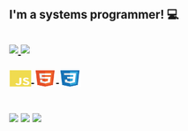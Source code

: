 <h2> I'm a systems programmer! 💻<h2>


<div align="left">
  <a href="https://github.com/LianaAndrade">
  <img heigth="140em" src="https://github-readme-stats.vercel.app/api?username=lianaandrade&show_icons=true&theme=dark&include_all_commits=true&count_private=true"/>
  <img heigth="180em" src="https://github-readme-stats.vercel.app/api/top-langs/?username=lianaandrade&layout=compact&langs_count=7&theme=dark"/>
</div>
<div style="display: inline_block"><br>
  <img align="center" alt="li-Js" height="30" width="40" src="https://raw.githubusercontent.com/devicons/devicon/master/icons/javascript/javascript-plain.svg">
  <img align="center" alt="li-HTML" height="30" width="40" src="https://raw.githubusercontent.com/devicons/devicon/master/icons/html5/html5-original.svg">
  <img align="center" alt="li-CSS" height="30" width="40" src="https://raw.githubusercontent.com/devicons/devicon/master/icons/css3/css3-original.svg">
  
 

  ##
  
<div> 
    <a href = "mailto:lyannah.andrade@gmail.com"><img src="https://img.shields.io/badge/-Gmail-%23333?style=for-the-badge&logo=gmail&logoColor=white" target="_blank"></a>
   <a href="https://www.linkedin.com/in/liana-andrade-042b56208/" target="_blank"><img src="https://img.shields.io/badge/-LinkedIn-%230077B5?style=for-the-badge&logo=linkedin&logoColor=white" target="_blank"></a> 
    <a href="https://www.instagram.com/lyannah_andrade/" target="_blank"><img src="https://img.shields.io/badge/-Instagram-%23E4405F?style=for-the-badge&logo=instagram&logoColor=white" target="_blank"></a>
  </div>
